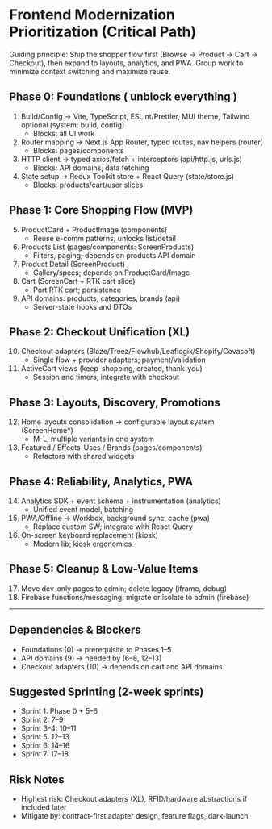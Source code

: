 # Frontend Modernization Prioritization (Critical Path)

Guiding principle: Ship the shopper flow first (Browse → Product → Cart → Checkout), then expand to layouts, analytics, and PWA. Group work to minimize context switching and maximize reuse.

## Phase 0: Foundations ( unblock everything )
1) Build/Config → Vite, TypeScript, ESLint/Prettier, MUI theme, Tailwind optional (system: build, config)  
   - Blocks: all UI work
2) Router mapping → Next.js App Router, typed routes, nav helpers (router)  
   - Blocks: pages/components
3) HTTP client → typed axios/fetch + interceptors (api/http.js, urls.js)  
   - Blocks: API domains, data fetching
4) State setup → Redux Toolkit store + React Query (state/store.js)  
   - Blocks: products/cart/user slices

## Phase 1: Core Shopping Flow (MVP)
5) ProductCard + ProductImage (components)  
   - Reuse e-comm patterns; unlocks list/detail
6) Products List (pages/components: ScreenProducts)  
   - Filters, paging; depends on products API domain
7) Product Detail (ScreenProduct)  
   - Gallery/specs; depends on ProductCard/Image
8) Cart (ScreenCart + RTK cart slice)  
   - Port RTK cart; persistence
9) API domains: products, categories, brands (api)  
   - Server-state hooks and DTOs

## Phase 2: Checkout Unification (XL)
10) Checkout adapters (Blaze/Treez/Flowhub/Leaflogix/Shopify/Covasoft)  
    - Single flow + provider adapters; payment/validation
11) ActiveCart views (keep-shopping, created, thank-you)  
    - Session and timers; integrate with checkout

## Phase 3: Layouts, Discovery, Promotions
12) Home layouts consolidation → configurable layout system (ScreenHome*)  
    - M-L, multiple variants in one system
13) Featured / Effects-Uses / Brands (pages/components)  
    - Refactors with shared widgets

## Phase 4: Reliability, Analytics, PWA
14) Analytics SDK + event schema + instrumentation (analytics)  
    - Unified event model, batching
15) PWA/Offline → Workbox, background sync, cache (pwa)  
    - Replace custom SW; integrate with React Query
16) On-screen keyboard replacement (kiosk)  
    - Modern lib; kiosk ergonomics

## Phase 5: Cleanup & Low-Value Items
17) Move dev-only pages to admin; delete legacy (iframe, debug)  
18) Firebase functions/messaging: migrate or isolate to admin (firebase)

---

## Dependencies & Blockers
- Foundations (0) → prerequisite to Phases 1–5
- API domains (9) → needed by (6–8, 12–13)
- Checkout adapters (10) → depends on cart and API domains

## Suggested Sprinting (2-week sprints)
- Sprint 1: Phase 0 + 5–6  
- Sprint 2: 7–9  
- Sprint 3–4: 10–11  
- Sprint 5: 12–13  
- Sprint 6: 14–16  
- Sprint 7: 17–18

## Risk Notes
- Highest risk: Checkout adapters (XL), RFID/hardware abstractions if included later
- Mitigate by: contract-first adapter design, feature flags, dark-launch
